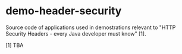 # demo-header-security

Source code of applications used in demostrations relevant to "HTTP Security Headers - every Java developer must know" [1].

[1] TBA
